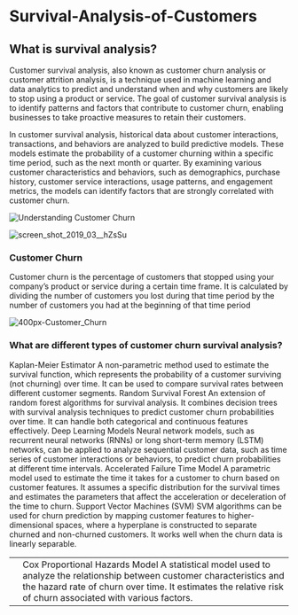 # Survival-Analysis-of-Customers
<h2>What is survival analysis?</h2>
<p>Customer survival analysis, also known as customer churn analysis or customer attrition analysis, is a technique used in machine learning and data analytics to predict and understand when and why customers are likely to stop using a product or service. The goal of customer survival analysis is to identify patterns and factors that contribute to customer churn, enabling businesses to take proactive measures to retain their customers.</p>

<p>In customer survival analysis, historical data about customer interactions, transactions, and behaviors are analyzed to build predictive models. These models estimate the probability of a customer churning within a specific time period, such as the next month or quarter. By examining various customer characteristics and behaviors, such as demographics, purchase history, customer service interactions, usage patterns, and engagement metrics, the models can identify factors that are strongly correlated with customer churn.</p>


![Understanding Customer Churn](https://github.com/mohansharma077/Survival-Analysis-of-Customers/assets/104629829/8a03338b-c64c-40f8-bcdb-4f7dd1abac48)


![screen_shot_2019_03__hZsSu](https://github.com/mohansharma077/Survival-Analysis-of-Customers/assets/104629829/d1c2f9b3-27a2-4a6c-a4c6-833f34fcf7ab)




<h3>Customer Churn </h3> 
<p>Customer churn is the percentage of customers that stopped using your company’s product or service during a certain time frame. It is calculated by dividing the number of customers you lost during that time period by the number of customers you had at the beginning of that time period</p>

![400px-Customer_Churn](https://github.com/mohansharma077/Survival-Analysis-of-Customers/assets/104629829/992c2cbd-7dc0-4ec4-bc45-6abd8ff2f9ad)


<h3>What are different types of customer churn survival analysis?</h3>
<table>
<th><td>Cox Proportional Hazards Model	A statistical model used to analyze the relationship between customer characteristics and the hazard rate of churn over time. It estimates the relative risk of churn associated with various factors.</td></th>
Kaplan-Meier Estimator	A non-parametric method used to estimate the survival function, which represents the probability of a customer surviving (not churning) over time. It can be used to compare survival rates between different customer segments.
Random Survival Forest	An extension of random forest algorithms for survival analysis. It combines decision trees with survival analysis techniques to predict customer churn probabilities over time. It can handle both categorical and continuous features effectively.
Deep Learning Models	Neural network models, such as recurrent neural networks (RNNs) or long short-term memory (LSTM) networks, can be applied to analyze sequential customer data, such as time series of customer interactions or behaviors, to predict churn probabilities at different time intervals.
Accelerated Failure Time Model	A parametric model used to estimate the time it takes for a customer to churn based on customer features. It assumes a specific distribution for the survival times and estimates the parameters that affect the acceleration or deceleration of the time to churn.
Support Vector Machines (SVM)	SVM algorithms can be used for churn prediction by mapping customer features to higher-dimensional spaces, where a hyperplane is constructed to separate churned and non-churned customers. It works well when the churn data is linearly separable.

